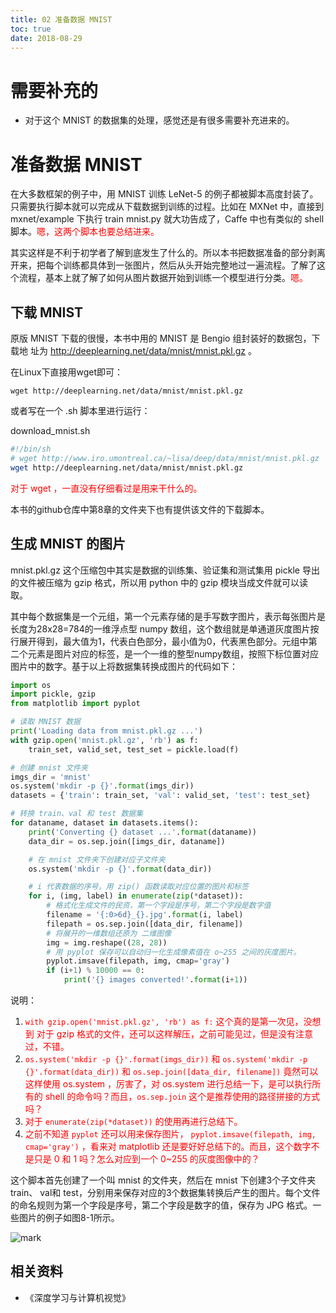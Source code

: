 ```yaml
---
title: 02 准备数据 MNIST
toc: true
date: 2018-08-29
---
```

# 需要补充的

- 对于这个 MNIST 的数据集的处理，感觉还是有很多需要补充进来的。



# 准备数据 MNIST

在大多数框架的例子中，用 MNIST 训练 LeNet-5 的例子都被脚本高度封装了。只需要执行脚本就可以完成从下载数据到训练的过程。比如在 MXNet 中，直接到 mxnet/example 下执行 train mnist.py 就大功告成了，Caffe 中也有类似的 shell 脚本。<span style="color:red;">嗯，这两个脚本也要总结进来。</span>

其实这样是不利于初学者了解到底发生了什么的。所以本书把数据准备的部分剥离开来，把每个训练都具体到一张图片，然后从头开始完整地过一遍流程。了解了这个流程，基本上就了解了如何从图片数据开始到训练一个模型进行分类。<span style="color:red;">嗯。</span>

## 下载 MNIST

原版 MNIST 下载的很慢，本书中用的 MNIST 是 Bengio 组封装好的数据包，下载地 址为 http://deeplearning.net/data/mnist/mnist.pkl.gz 。

在Linux下直接用wget即可：

```
wget http://deeplearning.net/data/mnist/mnist.pkl.gz
```

或者写在一个 .sh 脚本里进行运行：

download_mnist.sh

```sh
#!/bin/sh
# wget http://www.iro.umontreal.ca/~lisa/deep/data/mnist/mnist.pkl.gz
wget http://deeplearning.net/data/mnist/mnist.pkl.gz
```

<span style="color:red;">对于 wget ，一直没有仔细看过是用来干什么的。</span>

本书的github仓库中第8章的文件夹下也有提供该文件的下载脚本。

## 生成 MNIST 的图片

mnist.pkl.gz 这个压缩包中其实是数据的训练集、验证集和测试集用 pickle 导出的文件被压缩为 gzip 格式，所以用 python 中的 gzip 模块当成文件就可以读取。

其中每个数据集是一个元组，第一个元素存储的是手写数字图片，表示每张图片是长度为28x28=784的一维浮点型 numpy 数组，这个数组就是单通道灰度图片按行展开得到，最大值为1，代表白色部分，最小值为0，代表黑色部分。元组中第二个元素是图片对应的标签，是一个一维的整型numpy数组，按照下标位置对应图片中的数字。基于以上将数据集转换成图片的代码如下：


```python
import os
import pickle, gzip
from matplotlib import pyplot

# 读取 MNIST 数据
print('Loading data from mnist.pkl.gz ...')
with gzip.open('mnist.pkl.gz', 'rb') as f:
    train_set, valid_set, test_set = pickle.load(f)

# 创建 mnist 文件夹
imgs_dir = 'mnist'
os.system('mkdir -p {}'.format(imgs_dir))
datasets = {'train': train_set, 'val': valid_set, 'test': test_set}

# 转换 train、val 和 test 数据集
for dataname, dataset in datasets.items():
    print('Converting {} dataset ...'.format(dataname))
    data_dir = os.sep.join([imgs_dir, dataname])

    # 在 mnist 文件夹下创建对应子文件夹
    os.system('mkdir -p {}'.format(data_dir))

    # i 代表数据的序号，用 zip() 函数读取对应位置的图片和标签
    for i, (img, label) in enumerate(zip(*dataset)):
        # 格式化生成文件的民资，第一个字段是序号，第二个字段是数字值
        filename = '{:0>6d}_{}.jpg'.format(i, label)
        filepath = os.sep.join([data_dir, filename])
        # 将展开的一维数组还原为 二维图像
        img = img.reshape((28, 28))
        # 用 pyplot 保存可以自动归一化生成像素值在 o~255 之间的灰度图片。
        pyplot.imsave(filepath, img, cmap='gray')
        if (i+1) % 10000 == 0:
            print('{} images converted!'.format(i+1))

```

说明：

1. <span style="color:red;">`with gzip.open('mnist.pkl.gz', 'rb') as f:` 这个真的是第一次见，没想到 对于 gzip 格式的文件，还可以这样解压，之前可能见过，但是没有注意过，不错。</span>
2. <span style="color:red;">`os.system('mkdir -p {}'.format(imgs_dir))` 和 `os.system('mkdir -p {}'.format(data_dir))` 和 `os.sep.join([data_dir, filename])` 竟然可以这样使用 os.system ，厉害了，对 os.system 进行总结一下，是可以执行所有的 shell 的命令吗？而且，`os.sep.join` 这个是推荐使用的路径拼接的方式吗？</span>
3. <span style="color:red;">对于 `enumerate(zip(*dataset))` 的使用再进行总结下。</span>
4. <span style="color:red;">之前不知道 `pyplot` 还可以用来保存图片， `pyplot.imsave(filepath, img, cmap='gray')` ，看来对 matplotlib 还是要好好总结下的。而且，这个数字不是只是 0 和 1 吗？怎么对应到一个 0~255 的灰度图像中的？</span>

这个脚本首先创建了一个叫 mnist 的文件夹，然后在 mnist 下创建3个子文件夹 train、 val和 test，分别用来保存对应的3个数据集转换后产生的图片。每个文件的命名规则为第一个字段是序号，第二个字段是数字的值，保存为 JPG 格式。一些图片的例子如图8-1所示。

![mark](http://pacdb2bfr.bkt.clouddn.com/blog/image/180901/2Gb5H8C48m.png?imageslim)





## 相关资料

- 《深度学习与计算机视觉》
